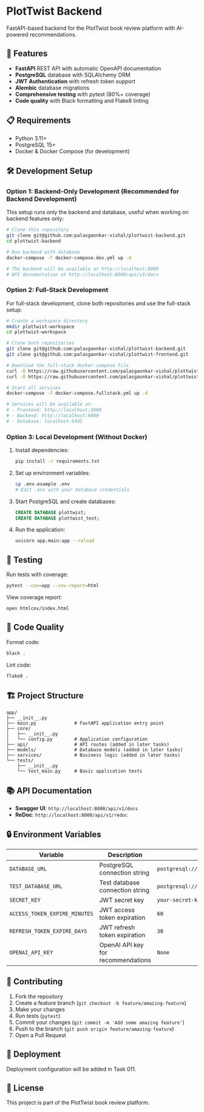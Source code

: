 # PlotTwist Backend

FastAPI-based backend for the PlotTwist book review platform with AI-powered recommendations.

## 🚀 Features

- **FastAPI** REST API with automatic OpenAPI documentation
- **PostgreSQL** database with SQLAlchemy ORM
- **JWT Authentication** with refresh token support
- **Alembic** database migrations
- **Comprehensive testing** with pytest (80%+ coverage)
- **Code quality** with Black formatting and Flake8 linting

## 📋 Requirements

- Python 3.11+
- PostgreSQL 15+
- Docker & Docker Compose (for development)

## 🛠️ Development Setup

### Option 1: Backend-Only Development (Recommended for Backend Development)

This setup runs only the backend and database, useful when working on backend features only:

```bash
# Clone this repository
git clone git@github.com:palasgaonkar-vishal/plottwist-backend.git
cd plottwist-backend

# Run backend with database
docker-compose -f docker-compose.dev.yml up -d

# The backend will be available at http://localhost:8000
# API documentation at http://localhost:8000/api/v1/docs
```

### Option 2: Full-Stack Development

For full-stack development, clone both repositories and use the full-stack setup:

```bash
# Create a workspace directory
mkdir plottwist-workspace
cd plottwist-workspace

# Clone both repositories
git clone git@github.com:palasgaonkar-vishal/plottwist-backend.git
git clone git@github.com:palasgaonkar-vishal/plottwist-frontend.git

# Download the full-stack docker-compose file
curl -O https://raw.githubusercontent.com/palasgaonkar-vishal/plottwist-backend/main/docker-compose.fullstack.yml
curl -O https://raw.githubusercontent.com/palasgaonkar-vishal/plottwist-backend/main/init-db.sql

# Start all services
docker-compose -f docker-compose.fullstack.yml up -d

# Services will be available at:
# - Frontend: http://localhost:3000
# - Backend: http://localhost:8000
# - Database: localhost:5432
```

### Option 3: Local Development (Without Docker)

1. Install dependencies:
   ```bash
   pip install -r requirements.txt
   ```

2. Set up environment variables:
   ```bash
   cp .env.example .env
   # Edit .env with your database credentials
   ```

3. Start PostgreSQL and create databases:
   ```sql
   CREATE DATABASE plottwist;
   CREATE DATABASE plottwist_test;
   ```

4. Run the application:
   ```bash
   uvicorn app.main:app --reload
   ```

## 🧪 Testing

Run tests with coverage:
```bash
pytest --cov=app --cov-report=html
```

View coverage report:
```bash
open htmlcov/index.html
```

## 📝 Code Quality

Format code:
```bash
black .
```

Lint code:
```bash
flake8 .
```

## 🏗️ Project Structure

```
app/
├── __init__.py
├── main.py              # FastAPI application entry point
├── core/
│   ├── __init__.py
│   └── config.py        # Application configuration
├── api/                 # API routes (added in later tasks)
├── models/              # Database models (added in later tasks)
├── services/            # Business logic (added in later tasks)
└── tests/
    ├── __init__.py
    └── test_main.py     # Basic application tests
```

## 📚 API Documentation

- **Swagger UI**: `http://localhost:8000/api/v1/docs`
- **ReDoc**: `http://localhost:8000/api/v1/redoc`

## 🔒 Environment Variables

| Variable | Description | Default |
|----------|-------------|---------|
| `DATABASE_URL` | PostgreSQL connection string | `postgresql://plottwist:plottwist@localhost/plottwist` |
| `TEST_DATABASE_URL` | Test database connection string | `postgresql://plottwist:plottwist@localhost/plottwist_test` |
| `SECRET_KEY` | JWT secret key | `your-secret-key-change-in-production` |
| `ACCESS_TOKEN_EXPIRE_MINUTES` | JWT access token expiration | `60` |
| `REFRESH_TOKEN_EXPIRE_DAYS` | JWT refresh token expiration | `30` |
| `OPENAI_API_KEY` | OpenAI API key for recommendations | `None` |

## 🤝 Contributing

1. Fork the repository
2. Create a feature branch (`git checkout -b feature/amazing-feature`)
3. Make your changes
4. Run tests (`pytest`)
5. Commit your changes (`git commit -m 'Add some amazing feature'`)
6. Push to the branch (`git push origin feature/amazing-feature`)
7. Open a Pull Request

## 🚀 Deployment

Deployment configuration will be added in Task 011.

## 📄 License

This project is part of the PlotTwist book review platform. 